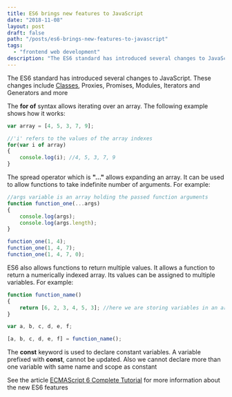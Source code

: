 ```yaml
---
title: ES6 brings new features to JavaScript
date: "2018-11-08"
layout: post
draft: false
path: "/posts/es6-brings-new-features-to-javascript"
tags:
  - "frontend web development"
description: "The ES6 standard has introduced several changes to JavaScript. These changes include Classes, Proxies, Promises, Modules, Iterators and Generators and more"
---
```


The ES6 standard has introduced several changes to JavaScript. These changes include [Classes](/research/all/using-classes-and-objects-in-javascript), Proxies, Promises, Modules, Iterators and Generators and more

The **for of** syntax allows iterating over an array. The following example shows how it works:

```js
var array = [4, 5, 3, 7, 9];

//'i' refers to the values of the array indexes
for(var i of array)
{
    console.log(i); //4, 5, 3, 7, 9
}
```

The spread operator which is **"..."** allows expanding an array. It can be used to allow functions to take indefinite number of arguments. For example:

```js
//args variable is an array holding the passed function arguments
function function_one(...args)
{   
    console.log(args);
    console.log(args.length);
}

function_one(1, 4);
function_one(1, 4, 7);
function_one(1, 4, 7, 0);
```

ES6 also allows functions to return multiple values. It allows a function to return a numerically indexed array. Its values can be assigned to multiple variables. For example:

```js
function function_name()
{
    return [6, 2, 3, 4, 5, 3]; //here we are storing variables in an array and returning the array
}

var a, b, c, d, e, f;

[a, b, c, d, e, f] = function_name();
```

The **const** keyword is used to declare constant variables. A variable prefixed with **const**, cannot be updated. Also we cannot declare more than one variable with same name and scope as constant

See the article [ECMAScript 6 Complete Tutorial](http://qnimate.com/post-series/ecmascript-6-complete-tutorial/) for more information about the new ES6 features
